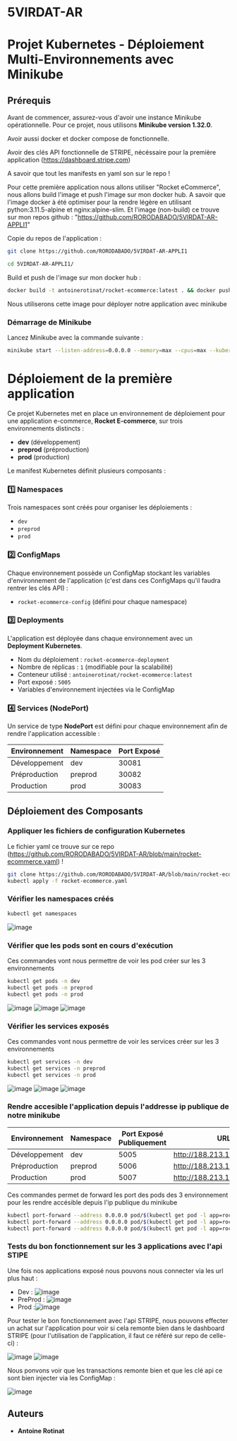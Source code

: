# 5VIRDAT-AR
# Projet Kubernetes - Déploiement Multi-Environnements avec Minikube

## Prérequis
Avant de commencer, assurez-vous d'avoir une instance Minikube opérationnelle. Pour ce projet, nous utilisons **Minikube version 1.32.0**.

Avoir aussi docker et docker compose de fonctionnelle.

Avoir des clés API fonctionnelle de STRIPE, nécéssaire pour la première application (https://dashboard.stripe.com)

A savoir que tout les manifests en yaml son sur le repo !

Pour cette première application nous allons utiliser "Rocket eCommerce", nous allons build l'image et push l'image sur mon docker hub. A savoir que l'image docker à été optimiser pour la rendre légère en utilisant python:3.11.5-alpine et nginx:alpine-slim. Et l'image (non-build) ce trouve sur mon repos github : "https://github.com/RORODABADO/5VIRDAT-AR-APPLI1"

Copie du repos de l'application : 

```sh
git clone https://github.com/RORODABADO/5VIRDAT-AR-APPLI1
```

```sh
cd 5VIRDAT-AR-APPLI1/
```
Build et push de l'image sur mon docker hub :

```sh
docker build -t antoinerotinat/rocket-ecommerce:latest . && docker push antoinerotinat/rocket-ecommerce:latest
```
Nous utiliserons cette image pour déployer notre application avec minikube

### Démarrage de Minikube
Lancez Minikube avec la commande suivante :

```sh
minikube start --listen-address=0.0.0.0 --memory=max --cpus=max --kubernetes-version=v1.32.0
```

# Déploiement de la première application
Ce projet Kubernetes met en place un environnement de déploiement pour une application e-commerce, **Rocket E-commerce**, sur trois environnements distincts :
- **dev** (développement)
- **preprod** (préproduction)
- **prod** (production)

Le manifest Kubernetes définit plusieurs composants :

### 1️⃣ Namespaces
Trois namespaces sont créés pour organiser les déploiements :
- `dev`
- `preprod`
- `prod`

### 2️⃣ ConfigMaps
Chaque environnement possède un ConfigMap stockant les variables d'environnement de l'application (c'est dans ces ConfigMaps qu'il faudra rentrer les clés API) :
- `rocket-ecommerce-config` (défini pour chaque namespace)

### 3️⃣ Deployments
L'application est déployée dans chaque environnement avec un **Deployment Kubernetes**. 
- Nom du déploiement : `rocket-ecommerce-deployment`
- Nombre de réplicas : `1` (modifiable pour la scalabilité)
- Conteneur utilisé : `antoinerotinat/rocket-ecommerce:latest`
- Port exposé : `5005`
- Variables d'environnement injectées via le ConfigMap

### 4️⃣ Services (NodePort)
Un service de type **NodePort** est défini pour chaque environnement afin de rendre l'application accessible :

| Environnement | Namespace | Port Exposé |
|--------------|-----------|-------------|
| Développement | dev | 30081 |
| Préproduction | preprod | 30082 |
| Production | prod | 30083 |

## Déploiement des Composants

### Appliquer les fichiers de configuration Kubernetes
Le fichier yaml ce trouve sur ce repo (https://github.com/RORODABADO/5VIRDAT-AR/blob/main/rocket-ecommerce.yaml) !
```sh
git clone https://github.com/RORODABADO/5VIRDAT-AR/blob/main/rocket-ecommerce.yaml
kubectl apply -f rocket-ecommerce.yaml
```

### Vérifier les namespaces créés
```sh
kubectl get namespaces
```
![image](https://github.com/user-attachments/assets/4b7022ae-127c-4a95-82c9-0c63c160a451)

### Vérifier que les pods sont en cours d'exécution
Ces commandes vont nous permettre de voir les pod créer sur les 3 environnements 
```sh
kubectl get pods -n dev
kubectl get pods -n preprod
kubectl get pods -n prod
```
![image](https://github.com/user-attachments/assets/73e5d9f6-1eb8-4014-a2b5-bcf81ed1d8cb)
![image](https://github.com/user-attachments/assets/528a4b59-8776-4652-8af8-7b8743ba0363)
![image](https://github.com/user-attachments/assets/073a0e50-d1a0-42c3-9618-3e067c40abfc)

### Vérifier les services exposés
Ces commandes vont nous permettre de voir les services créer sur les 3 environnements 
```sh
kubectl get services -n dev
kubectl get services -n preprod
kubectl get services -n prod
```
![image](https://github.com/user-attachments/assets/c455c4cd-791e-4ac0-b36f-4db6eb77ed29)
![image](https://github.com/user-attachments/assets/bc700115-e6d0-4ee6-b504-a33ffd4bcf80)
![image](https://github.com/user-attachments/assets/b576d080-cb13-4b91-9c23-3b5f4c62bc93)

### Rendre accesible l'application depuis l'addresse ip publique de notre minikube

| Environnement | Namespace | Port Exposé Publiquement | URL |
|--------------|-----------|-------------|-------------|
| Développement | dev | 5005 | http://188.213.128.250:5005
| Préproduction | preprod | 5006 | http://188.213.128.250:5006
| Production | prod | 5007 | http://188.213.128.250:5007

Ces commandes permet de forward les port des pods des 3 environnement pour les rendre accésible depuis l'ip publique du minikube
```sh
kubectl port-forward --address 0.0.0.0 pod/$(kubectl get pod -l app=rocket-ecommerce -n dev -o jsonpath="{.items[0].metadata.name}") -n dev 5005:5005
kubectl port-forward --address 0.0.0.0 pod/$(kubectl get pod -l app=rocket-ecommerce -n preprod -o jsonpath="{.items[0].metadata.name}") -n preprod 5006:5005
kubectl port-forward --address 0.0.0.0 pod/$(kubectl get pod -l app=rocket-ecommerce -n prod -o jsonpath="{.items[0].metadata.name}") -n prod 5007:5005
```

### Tests du bon fonctionnement sur les 3 applications avec l'api STIPE 
Une fois nos applications exposé nous pouvons nous connecter via les url plus haut : 

- Dev : ![image](https://github.com/user-attachments/assets/c6359b09-da53-436d-9e88-5026f8b28590)
- PreProd : ![image](https://github.com/user-attachments/assets/7c2cf121-7a4e-4574-bd9b-d35657ca7f08)
- Prod :![image](https://github.com/user-attachments/assets/63b0888f-9d87-4293-8244-ec1b5ab38c9f)

Pour tester le bon fonctionnement avec l'api STRIPE, nous pouvons effecter un achat sur l'application pour voir si cela remonte bien dans le dashboard STRIPE (pour l'utilisation de l'application, il faut ce référé sur repo de celle-ci) : 

![image](https://github.com/user-attachments/assets/abd8ecee-2d4f-4705-99fa-5c42aa7ad30f)
![image](https://github.com/user-attachments/assets/0a7a1c11-89d9-4253-a0c8-4540558f4bd3)

Nous ponvons voir que les transactions remonte bien et que les clé api ce sont bien injecter via les ConfigMap : 

![image](https://github.com/user-attachments/assets/f4417728-dec9-4795-8b03-bf0aa32744fa)




## Auteurs
- **Antoine Rotinat**


